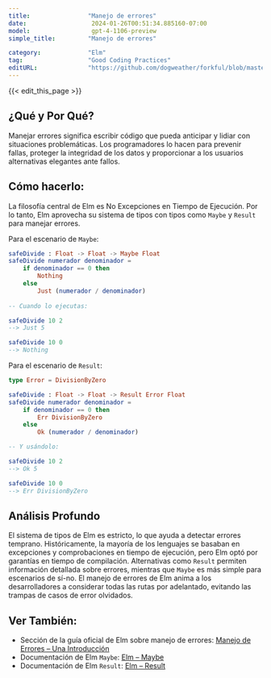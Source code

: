 ```yaml
---
title:                "Manejo de errores"
date:                  2024-01-26T00:51:34.885160-07:00
model:                 gpt-4-1106-preview
simple_title:         "Manejo de errores"

category:             "Elm"
tag:                  "Good Coding Practices"
editURL:              "https://github.com/dogweather/forkful/blob/master/content/es/elm/handling-errors.md"
---
```


{{< edit_this_page >}}

## ¿Qué y Por Qué?
Manejar errores significa escribir código que pueda anticipar y lidiar con situaciones problemáticas. Los programadores lo hacen para prevenir fallas, proteger la integridad de los datos y proporcionar a los usuarios alternativas elegantes ante fallos.

## Cómo hacerlo:
La filosofía central de Elm es No Excepciones en Tiempo de Ejecución. Por lo tanto, Elm aprovecha su sistema de tipos con tipos como `Maybe` y `Result` para manejar errores.

Para el escenario de `Maybe`:

```Elm
safeDivide : Float -> Float -> Maybe Float
safeDivide numerador denominador =
    if denominador == 0 then
        Nothing
    else
        Just (numerador / denominador)
        
-- Cuando lo ejecutas:

safeDivide 10 2
--> Just 5

safeDivide 10 0
--> Nothing
```

Para el escenario de `Result`:

```Elm
type Error = DivisionByZero

safeDivide : Float -> Float -> Result Error Float
safeDivide numerador denominador =
    if denominador == 0 then
        Err DivisionByZero
    else
        Ok (numerador / denominador)

-- Y usándolo:

safeDivide 10 2
--> Ok 5

safeDivide 10 0
--> Err DivisionByZero
```

## Análisis Profundo
El sistema de tipos de Elm es estricto, lo que ayuda a detectar errores temprano. Históricamente, la mayoría de los lenguajes se basaban en excepciones y comprobaciones en tiempo de ejecución, pero Elm optó por garantías en tiempo de compilación. Alternativas como `Result` permiten información detallada sobre errores, mientras que `Maybe` es más simple para escenarios de sí-no. El manejo de errores de Elm anima a los desarrolladores a considerar todas las rutas por adelantado, evitando las trampas de casos de error olvidados.

## Ver También:
- Sección de la guía oficial de Elm sobre manejo de errores: [Manejo de Errores – Una Introducción](https://guide.elm-lang.org/error_handling/)
- Documentación de Elm `Maybe`: [Elm – Maybe](https://package.elm-lang.org/packages/elm/core/latest/Maybe)
- Documentación de Elm `Result`: [Elm – Result](https://package.elm-lang.org/packages/elm/core/latest/Result)
